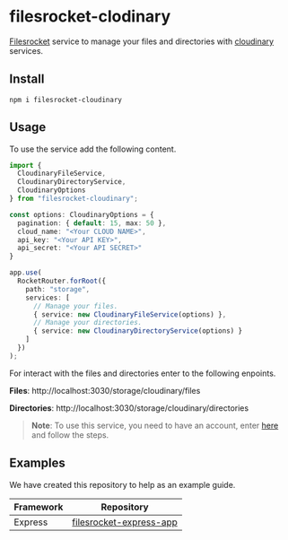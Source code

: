 # filesrocket-clodinary
[Filesrocket](https://github.com/IvanZM123/filesrocket) service to manage your files and directories with [cloudinary](https://cloudinary.com/) services.

## Install
```
npm i filesrocket-cloudinary
```

## Usage
To use the service add the following content.

```ts
import {
  CloudinaryFileService,
  CloudinaryDirectoryService,
  CloudinaryOptions
} from "filesrocket-cloudinary";

const options: CloudinaryOptions = {
  pagination: { default: 15, max: 50 },
  cloud_name: "<Your CLOUD NAME>",
  api_key: "<Your API KEY>",
  api_secret: "<Your API SECRET>"
}

app.use(
  RocketRouter.forRoot({
    path: "storage",
    services: [
      // Manage your files.
      { service: new CloudinaryFileService(options) },
      // Manage your directories.
      { service: new CloudinaryDirectoryService(options) }
    ]
  })
);
```

For interact with the files and directories enter to the following enpoints.

**Files**: http://localhost:3030/storage/cloudinary/files

**Directories**: http://localhost:3030/storage/cloudinary/directories

> **Note**: To use this service, you need to have an account, enter [here](https://cloudinary.com/documentation/how_to_integrate_cloudinary) and follow the steps.

## Examples
We have created this repository to help as an example guide.

| Framework | Repository |
| --------- | ---------- |
| Express | [filesrocket-express-app](https://github.com/IvanZM123/filesrocket-express-app) |
